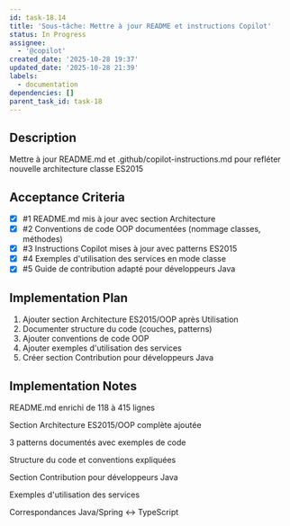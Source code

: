 ```yaml
---
id: task-18.14
title: 'Sous-tâche: Mettre à jour README et instructions Copilot'
status: In Progress
assignee:
  - '@copilot'
created_date: '2025-10-28 19:37'
updated_date: '2025-10-28 21:39'
labels:
  - documentation
dependencies: []
parent_task_id: task-18
---
```


## Description

<!-- SECTION:DESCRIPTION:BEGIN -->
Mettre à jour README.md et .github/copilot-instructions.md pour refléter nouvelle architecture classe ES2015
<!-- SECTION:DESCRIPTION:END -->

## Acceptance Criteria
<!-- AC:BEGIN -->
- [x] #1 README.md mis à jour avec section Architecture
- [x] #2 Conventions de code OOP documentées (nommage classes, méthodes)
- [x] #3 Instructions Copilot mises à jour avec patterns ES2015
- [x] #4 Exemples d'utilisation des services en mode classe
- [x] #5 Guide de contribution adapté pour développeurs Java
<!-- AC:END -->

## Implementation Plan

<!-- SECTION:PLAN:BEGIN -->
1. Ajouter section Architecture ES2015/OOP après Utilisation
2. Documenter structure du code (couches, patterns)
3. Ajouter conventions de code OOP
4. Ajouter exemples d'utilisation des services
5. Créer section Contribution pour développeurs Java
<!-- SECTION:PLAN:END -->

## Implementation Notes

<!-- SECTION:NOTES:BEGIN -->
README.md enrichi de 118 à 415 lignes

Section Architecture ES2015/OOP complète ajoutée

3 patterns documentés avec exemples de code

Structure du code et conventions expliquées

Section Contribution pour développeurs Java

Exemples d'utilisation des services

Correspondances Java/Spring ↔ TypeScript
<!-- SECTION:NOTES:END -->
